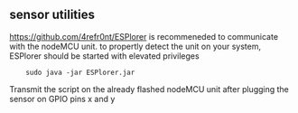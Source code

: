 ## sensor utilities

https://github.com/4refr0nt/ESPlorer is recommeneded to communicate with the nodeMCU unit.
to propertly detect the unit on your system, ESPlorer should be started with elevated privileges
	
		sudo java -jar ESPlorer.jar

Transmit the script on the already flashed nodeMCU unit after plugging the sensor on GPIO pins x and y
